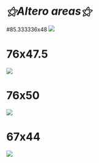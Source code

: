 # _⚝*Altero areas*⚝_

#85.333336x48
![](https://i.postimg.cc/wxy2t1p4/image.png)

# 76x47.5
![](https://i.postimg.cc/fWGPHr2v/Open-Tablet-Driver-UX-Wpf-v7ysb8-Wj-NJ.png)

# 76x50
![](https://i.postimg.cc/bJ2KP9B3/Open-Tablet-Driver-UX-Wpf-8agbzbu-OCn.png)

# 67x44
![](https://i.postimg.cc/Y0SMSyFV/Open-Tablet-Driver-UX-Wpf-e-Za-EWu0-G6-R.png)
